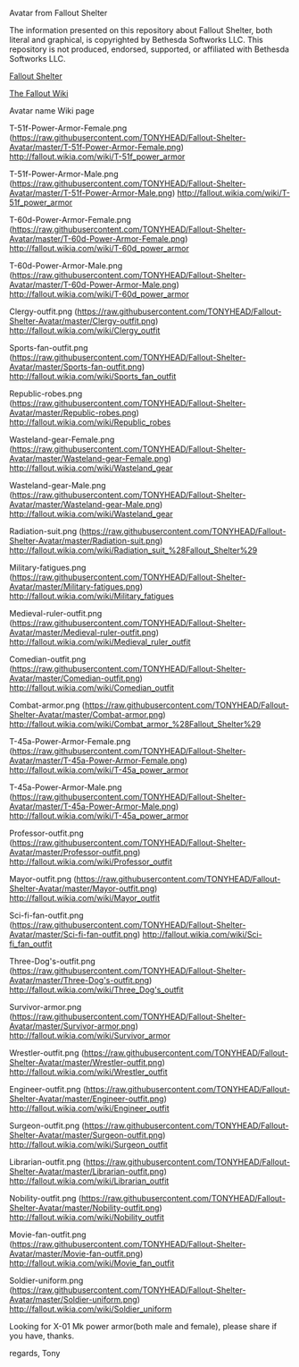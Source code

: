 Avatar from Fallout Shelter

The information presented on this repository about Fallout Shelter, both literal and graphical, is copyrighted by Bethesda Softworks LLC.
This repository is not produced, endorsed, supported, or affiliated with Bethesda Softworks LLC.


[Fallout Shelter](http://www.falloutshelter.com/)

[The Fallout Wiki](http://fallout.wikia.com/wiki/Fallout_Shelter_outfits)


Avatar name	Wiki page

T-51f-Power-Armor-Female.png	(https://raw.githubusercontent.com/TONYHEAD/Fallout-Shelter-Avatar/master/T-51f-Power-Armor-Female.png)	http://fallout.wikia.com/wiki/T-51f_power_armor

T-51f-Power-Armor-Male.png	(https://raw.githubusercontent.com/TONYHEAD/Fallout-Shelter-Avatar/master/T-51f-Power-Armor-Male.png)	http://fallout.wikia.com/wiki/T-51f_power_armor

T-60d-Power-Armor-Female.png	(https://raw.githubusercontent.com/TONYHEAD/Fallout-Shelter-Avatar/master/T-60d-Power-Armor-Female.png)	http://fallout.wikia.com/wiki/T-60d_power_armor

T-60d-Power-Armor-Male.png	(https://raw.githubusercontent.com/TONYHEAD/Fallout-Shelter-Avatar/master/T-60d-Power-Armor-Male.png)	http://fallout.wikia.com/wiki/T-60d_power_armor

Clergy-outfit.png	(https://raw.githubusercontent.com/TONYHEAD/Fallout-Shelter-Avatar/master/Clergy-outfit.png)	http://fallout.wikia.com/wiki/Clergy_outfit

Sports-fan-outfit.png	(https://raw.githubusercontent.com/TONYHEAD/Fallout-Shelter-Avatar/master/Sports-fan-outfit.png)	http://fallout.wikia.com/wiki/Sports_fan_outfit

Republic-robes.png	(https://raw.githubusercontent.com/TONYHEAD/Fallout-Shelter-Avatar/master/Republic-robes.png)	http://fallout.wikia.com/wiki/Republic_robes

Wasteland-gear-Female.png	(https://raw.githubusercontent.com/TONYHEAD/Fallout-Shelter-Avatar/master/Wasteland-gear-Female.png)	http://fallout.wikia.com/wiki/Wasteland_gear

Wasteland-gear-Male.png	(https://raw.githubusercontent.com/TONYHEAD/Fallout-Shelter-Avatar/master/Wasteland-gear-Male.png)	http://fallout.wikia.com/wiki/Wasteland_gear

Radiation-suit.png	(https://raw.githubusercontent.com/TONYHEAD/Fallout-Shelter-Avatar/master/Radiation-suit.png)	http://fallout.wikia.com/wiki/Radiation_suit_%28Fallout_Shelter%29

Military-fatigues.png	(https://raw.githubusercontent.com/TONYHEAD/Fallout-Shelter-Avatar/master/Military-fatigues.png)	http://fallout.wikia.com/wiki/Military_fatigues

Medieval-ruler-outfit.png	(https://raw.githubusercontent.com/TONYHEAD/Fallout-Shelter-Avatar/master/Medieval-ruler-outfit.png)	http://fallout.wikia.com/wiki/Medieval_ruler_outfit

Comedian-outfit.png	(https://raw.githubusercontent.com/TONYHEAD/Fallout-Shelter-Avatar/master/Comedian-outfit.png)	http://fallout.wikia.com/wiki/Comedian_outfit

Combat-armor.png	(https://raw.githubusercontent.com/TONYHEAD/Fallout-Shelter-Avatar/master/Combat-armor.png)	http://fallout.wikia.com/wiki/Combat_armor_%28Fallout_Shelter%29

T-45a-Power-Armor-Female.png	(https://raw.githubusercontent.com/TONYHEAD/Fallout-Shelter-Avatar/master/T-45a-Power-Armor-Female.png)	http://fallout.wikia.com/wiki/T-45a_power_armor

T-45a-Power-Armor-Male.png	(https://raw.githubusercontent.com/TONYHEAD/Fallout-Shelter-Avatar/master/T-45a-Power-Armor-Male.png)	http://fallout.wikia.com/wiki/T-45a_power_armor

Professor-outfit.png	(https://raw.githubusercontent.com/TONYHEAD/Fallout-Shelter-Avatar/master/Professor-outfit.png)	http://fallout.wikia.com/wiki/Professor_outfit

Mayor-outfit.png	(https://raw.githubusercontent.com/TONYHEAD/Fallout-Shelter-Avatar/master/Mayor-outfit.png)	http://fallout.wikia.com/wiki/Mayor_outfit

Sci-fi-fan-outfit.png	(https://raw.githubusercontent.com/TONYHEAD/Fallout-Shelter-Avatar/master/Sci-fi-fan-outfit.png)	http://fallout.wikia.com/wiki/Sci-fi_fan_outfit

Three-Dog's-outfit.png	(https://raw.githubusercontent.com/TONYHEAD/Fallout-Shelter-Avatar/master/Three-Dog's-outfit.png)	http://fallout.wikia.com/wiki/Three_Dog's_outfit

Survivor-armor.png	(https://raw.githubusercontent.com/TONYHEAD/Fallout-Shelter-Avatar/master/Survivor-armor.png)	http://fallout.wikia.com/wiki/Survivor_armor

Wrestler-outfit.png	(https://raw.githubusercontent.com/TONYHEAD/Fallout-Shelter-Avatar/master/Wrestler-outfit.png)	http://fallout.wikia.com/wiki/Wrestler_outfit

Engineer-outfit.png	(https://raw.githubusercontent.com/TONYHEAD/Fallout-Shelter-Avatar/master/Engineer-outfit.png)	http://fallout.wikia.com/wiki/Engineer_outfit

Surgeon-outfit.png	(https://raw.githubusercontent.com/TONYHEAD/Fallout-Shelter-Avatar/master/Surgeon-outfit.png)	http://fallout.wikia.com/wiki/Surgeon_outfit

Librarian-outfit.png	(https://raw.githubusercontent.com/TONYHEAD/Fallout-Shelter-Avatar/master/Librarian-outfit.png)	http://fallout.wikia.com/wiki/Librarian_outfit

Nobility-outfit.png	(https://raw.githubusercontent.com/TONYHEAD/Fallout-Shelter-Avatar/master/Nobility-outfit.png)	http://fallout.wikia.com/wiki/Nobility_outfit

Movie-fan-outfit.png	(https://raw.githubusercontent.com/TONYHEAD/Fallout-Shelter-Avatar/master/Movie-fan-outfit.png)	http://fallout.wikia.com/wiki/Movie_fan_outfit

Soldier-uniform.png	(https://raw.githubusercontent.com/TONYHEAD/Fallout-Shelter-Avatar/master/Soldier-uniform.png)	http://fallout.wikia.com/wiki/Soldier_uniform


Looking for  X-01 Mk power armor(both male and female), please share if you have, thanks.

regards,
Tony